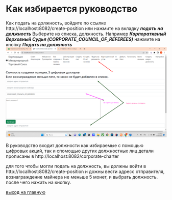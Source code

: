 # Как избирается руководство


Как подать на должность, войдите по ссылке http://localhost:8082/create-position
или нажмите на вкладку ***подать на должность***
Выберите из списка, должность.
Например ***Корпоративный Верховный Судья (CORPORATE_COUNCIL_OF_REFEREES)***
нажмите на кнопку ***Подать на должность***
![подать на должность](../screenshots/position.png)


В руководство входит должности как избираемые с помощью цифровых акций, так и спомощью других должностных лиц
детали прописаны в http://localhost:8082/corporate-charter

для того чтобы могли подать на должность, вы должны войти в
http://localhost:8082/create-position
и дожны вести адресс отправителя, вознаграждение майнера 
не меньше 5 монет, и выбрать должность. после чего нажать на кнопку.



[выход на главную](../readme.md)

